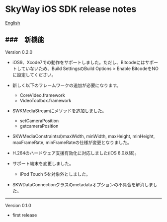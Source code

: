 SkyWay iOS SDK release notes
=============================

[English](./release-notes.en.md)

###　新機能
--------------------------

Version 0.2.0

- iOS9、Xcode7での動作をサポートしました。ただし、Bitcodeにはサポートしていないため、Build SettingsのBuild Options > Enable BitcodeをNOに設定してください。

- 新しく以下のフレームワークの追加が必要になります。
	- CoreVideo.framework
	- VideoToolbox.framework 

- SWKMediaStreamにメソッドを追加しました。
	- setCameraPosition
	- getcameraPosition

- SKWMediaConstraintsのmaxWidth, minWidth, maxHeight, minHeight, maxFrameRate, minFrameRateの仕様が変更となりました。

- H.264のハードウェア支援有効化に対応しました(iOS 8.0以降)。

- サポート端末を変更しました。
	- iPod Touch 5を対象外としました。

- SKWDataConnectionクラスのmetadataオプションの不具合を解消しました。

--------------------------
Version 0.1.0

* first release
